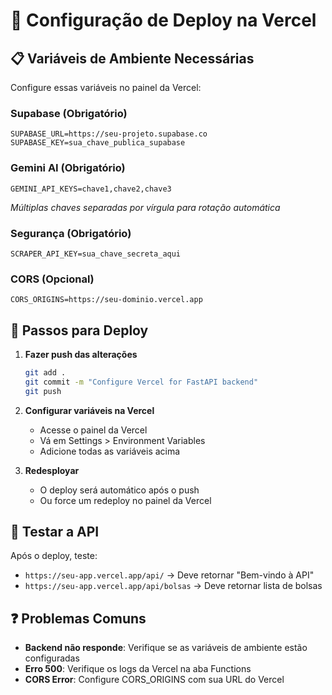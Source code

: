 # 🚀 Configuração de Deploy na Vercel

## 📋 Variáveis de Ambiente Necessárias

Configure essas variáveis no painel da Vercel:

### **Supabase (Obrigatório)**

```
SUPABASE_URL=https://seu-projeto.supabase.co
SUPABASE_KEY=sua_chave_publica_supabase
```

### **Gemini AI (Obrigatório)**

```
GEMINI_API_KEYS=chave1,chave2,chave3
```

_Múltiplas chaves separadas por vírgula para rotação automática_

### **Segurança (Obrigatório)**

```
SCRAPER_API_KEY=sua_chave_secreta_aqui
```

### **CORS (Opcional)**

```
CORS_ORIGINS=https://seu-dominio.vercel.app
```

## 🔧 Passos para Deploy

1. **Fazer push das alterações**

   ```bash
   git add .
   git commit -m "Configure Vercel for FastAPI backend"
   git push
   ```

2. **Configurar variáveis na Vercel**

   - Acesse o painel da Vercel
   - Vá em Settings > Environment Variables
   - Adicione todas as variáveis acima

3. **Redesployar**
   - O deploy será automático após o push
   - Ou force um redeploy no painel da Vercel

## 🧪 Testar a API

Após o deploy, teste:

- `https://seu-app.vercel.app/api/` → Deve retornar "Bem-vindo à API"
- `https://seu-app.vercel.app/api/bolsas` → Deve retornar lista de bolsas

## ❓ Problemas Comuns

- **Backend não responde**: Verifique se as variáveis de ambiente estão configuradas
- **Erro 500**: Verifique os logs da Vercel na aba Functions
- **CORS Error**: Configure CORS_ORIGINS com sua URL do Vercel
